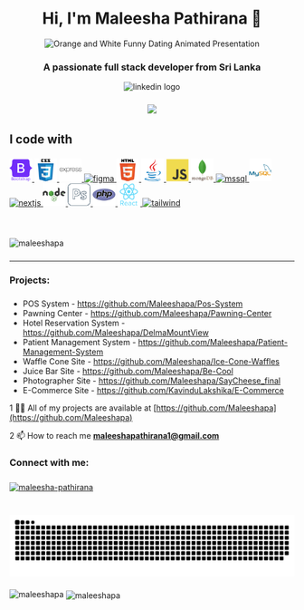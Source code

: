 <h1 align="center">Hi, I'm Maleesha Pathirana 👋</h1>

<div align="center" height="150">
  
![Orange and White Funny Dating Animated Presentation](https://github.com/user-attachments/assets/6a49ca57-33c2-4577-ac01-31efd6f42c5f)

  
</div>

###

<div align="center">
  <h3 align="center">A passionate full stack developer from Sri Lanka</h3>
  <img src="https://img.shields.io/static/v1?message=LinkedIn&logo=linkedin&label=&color=0077B5&logoColor=white&labelColor=&style=for-the-badge" height="25" alt="linkedin logo"  />
  
</div>

###

<div align="center">
  <img src="https://visitor-badge.laobi.icu/badge?page_id=maurodesouza.maurodesouza&"  />
</div>

###

###

<h2 align="left">I code with</h2>

###



<p align="left"> <a href="https://getbootstrap.com" target="_blank" rel="noreferrer"> <img src="https://raw.githubusercontent.com/devicons/devicon/master/icons/bootstrap/bootstrap-plain-wordmark.svg" alt="bootstrap" width="40" height="40"/> </a> <a href="https://www.w3schools.com/css/" target="_blank" rel="noreferrer"> <img src="https://raw.githubusercontent.com/devicons/devicon/master/icons/css3/css3-original-wordmark.svg" alt="css3" width="40" height="40"/> </a> <a href="https://expressjs.com" target="_blank" rel="noreferrer"> <img src="https://raw.githubusercontent.com/devicons/devicon/master/icons/express/express-original-wordmark.svg" alt="express" width="40" height="40"/> </a> <a href="https://www.figma.com/" target="_blank" rel="noreferrer"> <img src="https://www.vectorlogo.zone/logos/figma/figma-icon.svg" alt="figma" width="40" height="40"/> </a> <a href="https://www.w3.org/html/" target="_blank" rel="noreferrer"> <img src="https://raw.githubusercontent.com/devicons/devicon/master/icons/html5/html5-original-wordmark.svg" alt="html5" width="40" height="40"/> </a> <a href="https://www.java.com" target="_blank" rel="noreferrer"> <img src="https://raw.githubusercontent.com/devicons/devicon/master/icons/java/java-original.svg" alt="java" width="40" height="40"/> </a> <a href="https://developer.mozilla.org/en-US/docs/Web/JavaScript" target="_blank" rel="noreferrer"> <img src="https://raw.githubusercontent.com/devicons/devicon/master/icons/javascript/javascript-original.svg" alt="javascript" width="40" height="40"/> </a> <a href="https://www.mongodb.com/" target="_blank" rel="noreferrer"> <img src="https://raw.githubusercontent.com/devicons/devicon/master/icons/mongodb/mongodb-original-wordmark.svg" alt="mongodb" width="40" height="40"/> </a> <a href="https://www.microsoft.com/en-us/sql-server" target="_blank" rel="noreferrer"> <img src="https://www.svgrepo.com/show/303229/microsoft-sql-server-logo.svg" alt="mssql" width="40" height="40"/> </a> <a href="https://www.mysql.com/" target="_blank" rel="noreferrer"> <img src="https://raw.githubusercontent.com/devicons/devicon/master/icons/mysql/mysql-original-wordmark.svg" alt="mysql" width="40" height="40"/> </a> <a href="https://nextjs.org/" target="_blank" rel="noreferrer"> <img src="https://cdn.worldvectorlogo.com/logos/nextjs-2.svg" alt="nextjs" width="40" height="40"/> </a> <a href="https://nodejs.org" target="_blank" rel="noreferrer"> <img src="https://raw.githubusercontent.com/devicons/devicon/master/icons/nodejs/nodejs-original-wordmark.svg" alt="nodejs" width="40" height="40"/> </a> <a href="https://www.photoshop.com/en" target="_blank" rel="noreferrer"> <img src="https://raw.githubusercontent.com/devicons/devicon/master/icons/photoshop/photoshop-line.svg" alt="photoshop" width="40" height="40"/> </a> <a href="https://www.php.net" target="_blank" rel="noreferrer"> <img src="https://raw.githubusercontent.com/devicons/devicon/master/icons/php/php-original.svg" alt="php" width="40" height="40"/> </a> <a href="https://reactjs.org/" target="_blank" rel="noreferrer"> <img src="https://raw.githubusercontent.com/devicons/devicon/master/icons/react/react-original-wordmark.svg" alt="react" width="40" height="40"/> </a> <a href="https://tailwindcss.com/" target="_blank" rel="noreferrer"> <img src="https://www.vectorlogo.zone/logos/tailwindcss/tailwindcss-icon.svg" alt="tailwind" width="40" height="40"/> </a> </p>



###
</br>

<p align="left"> <img src="https://komarev.com/ghpvc/?username=maleeshapa&label=Profile%20views&color=0e75b6&style=flat" alt="maleeshapa" /> </p>

###
<hr>

<h3 align="left">Projects:</h3>

###

- POS System - https://github.com/Maleeshapa/Pos-System</br>
- Pawning Center - https://github.com/Maleeshapa/Pawning-Center</br>
- Hotel Reservation System - https://github.com/Maleeshapa/DelmaMountView</br>
- Patient Management System - https://github.com/Maleeshapa/Patient-Management-System</br>
- Waffle Cone Site - https://github.com/Maleeshapa/Ice-Cone-Waffles</br>
- Juice Bar Site - https://github.com/Maleeshapa/Be-Cool</br>
- Photographer Site - https://github.com/Maleeshapa/SayCheese_final</br>
- E-Commerce Site - https://github.com/KavinduLakshika/E-Commerce</br>

1 👨‍💻 All of my projects are available at [https://github.com/Maleeshapa](https://github.com/Maleeshapa)

2 📫 How to reach me **maleeshapathirana1@gmail.com**  

###

<h3 align="left">Connect with me:</h3>

###

<p align="left">
<a href="https://linkedin.com/in/maleesha-pathirana" target="blank"><img align="center" src="https://raw.githubusercontent.com/rahuldkjain/github-profile-readme-generator/master/src/images/icons/Social/linked-in-alt.svg" alt="maleesha-pathirana" height="30" width="40" /></a>
</p>


###

<br clear="both">

<img align="center" src="https://raw.githubusercontent.com/platane/snk/output/github-contribution-grid-snake-dark.svg" alt="Snake animation" />

###

<p><img align="left" src="https://github-readme-stats.vercel.app/api/top-langs?username=maleeshapa&show_icons=true&locale=en&layout=compact" alt="maleeshapa" /></p>

<p>&nbsp;<img align="center" src="https://github-readme-stats.vercel.app/api?username=maleeshapa&show_icons=true&locale=en" alt="maleeshapa" /></p>
